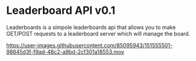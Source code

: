 Leaderboard API v0.1
==============

Leaderboards is a simpole leaderboards api that allows you to make GET/POST requests to a leaderboard server which will manage the board.

https://user-images.githubusercontent.com/85095943/151555501-98845d3f-f9ad-48c2-a9bd-2cf301a18553.mov
 
